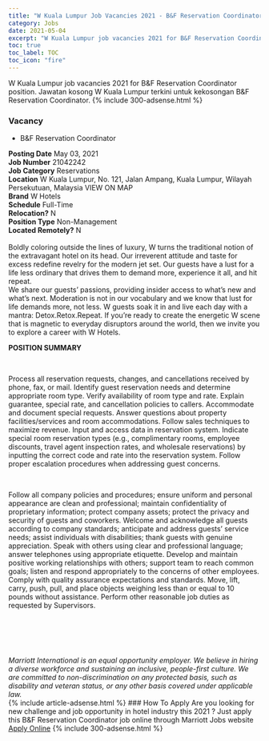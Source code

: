 ```yaml
---
title: "W Kuala Lumpur Job Vacancies 2021 - B&F Reservation Coordinator" 
category: Jobs 
date: 2021-05-04 
excerpt: "W Kuala Lumpur job vacancies 2021 for B&F Reservation Coordinator position. Jawatan kosong W Kuala Lumpur terkini untuk kekosongan B&F Reservation Coordinator." 
toc: true 
toc_label: TOC 
toc_icon: "fire" 
--- 
```


W Kuala Lumpur job vacancies 2021 for B&F Reservation Coordinator position. Jawatan kosong W Kuala Lumpur terkini untuk kekosongan B&F Reservation Coordinator. 
{% include 300-adsense.html %} 
### Vacancy 
- B&F Reservation Coordinator 
<div><div><b>Posting Date</b> May 03, 2021<br><b>Job Number</b> 21042242<br><b>Job Category</b> Reservations<br><b>Location</b> W Kuala Lumpur, No. 121, Jalan Ampang, Kuala Lumpur, Wilayah Persekutuan, Malaysia VIEW ON MAP<br><b>Brand</b> W Hotels<br><b>Schedule</b> Full-Time<br><b>Relocation?</b> N<br><b>Position Type</b> Non-Management<br><b>Located Remotely?</b> N<br><br>Boldly coloring outside the lines of luxury, W turns the traditional notion of the extravagant hotel on its head. Our irreverent attitude and taste for excess redefine revelry for the modern jet set. Our guests have a lust for a life less ordinary that drives them to demand more, experience it all, and hit repeat. <br>We share our guests&#8217; passions, providing insider access to what&#8217;s new and what&#8217;s next. Moderation is not in our vocabulary and we know that lust for life demands more, not less. W guests soak it in and live each day with a mantra: Detox.Retox.Repeat. If you&#8217;re ready to create the energetic W scene that is magnetic to everyday disruptors around the world, then we invite you to explore a career with W Hotels.<br></div><div> <p><strong>POSITION SUMMARY</strong></p> <p>&#160;</p> <p>Process all reservation requests, changes, and cancellations received by phone, fax, or mail. Identify guest reservation needs and determine appropriate room type. Verify availability of room type and rate. Explain guarantee, special rate, and cancellation policies to callers. Accommodate and document special requests. Answer questions about property facilities/services and room accommodations. Follow sales techniques to maximize revenue. Input and access data in reservation system. Indicate special room reservation types (e.g., complimentary rooms, employee discounts, travel agent inspection rates, and wholesale reservations) by inputting the correct code and rate into the reservation system. Follow proper escalation procedures when addressing guest concerns.</p> <p>&#160;</p> <p>Follow all company policies and procedures; ensure uniform and personal appearance are clean and professional; maintain confidentiality of proprietary information; protect company assets; protect the privacy and security of guests and coworkers. Welcome and acknowledge all guests according to company standards; anticipate and address guests&#8217; service needs; assist individuals with disabilities; thank guests with genuine appreciation. Speak with others using clear and professional language; answer telephones using appropriate etiquette. Develop and maintain positive working relationships with others; support team to reach common goals; listen and respond appropriately to the concerns of other employees. Comply with quality assurance expectations and standards. Move, lift, carry, push, pull, and place objects weighing less than or equal to 10 pounds without assistance. Perform other reasonable job duties as requested by Supervisors.</p> <p>&#160;</p> <p>&#160;</p> </div> <div> &#160;</div> <em>Marriott International is an equal opportunity employer.&#160;We believe in hiring a diverse workforce and sustaining an inclusive, people-first culture.&#160;We are committed to non-discrimination on&#160;any&#160;protected&#160;basis, such as disability and veteran status, or any other basis covered under applicable law.</em><br></div> 
{% include article-adsense.html %} 
### How To Apply 
Are you looking for new challenge and job opportunity in hotel industry this 2021 ?
Just apply this B&F Reservation Coordinator job online through Marriott Jobs website 
<a href="https://jobs.marriott.com/marriott/jobs/21042242?lang=en-us" class="btn btn--info" target="_blank" rel="nofollow noopenner">Apply Online</a> 
{% include 300-adsense.html %} 